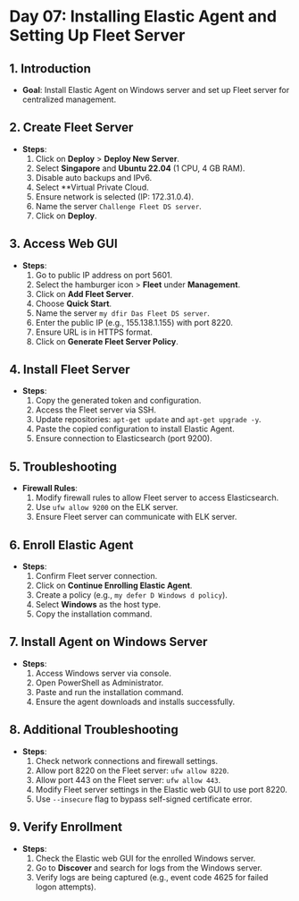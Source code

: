 # Day 07: Installing Elastic Agent and Setting Up Fleet Server

## 1. Introduction

- **Goal**: Install Elastic Agent on Windows server and set up Fleet server for centralized management.
## 2. Create Fleet Server

- **Steps**:
    1. Click on **Deploy** > **Deploy New Server**.
    2. Select **Singapore** and **Ubuntu 22.04** (1 CPU, 4 GB RAM).
    3. Disable auto backups and IPv6.
    4. Select **Virtual Private Cloud.
    5. Ensure network is selected (IP: 172.31.0.4).
    6. Name the server `Challenge Fleet DS server`.
    7. Click on **Deploy**.

## 3. Access Web GUI

- **Steps**:
    1. Go to public IP address on port 5601.
    2. Select the hamburger icon > **Fleet** under **Management**.
    3. Click on **Add Fleet Server**.
    4. Choose **Quick Start**.
    5. Name the server `my dfir Das Fleet DS server`.
    6. Enter the public IP (e.g., 155.138.1.155) with port 8220.
    7. Ensure URL is in HTTPS format.
    8. Click on **Generate Fleet Server Policy**.

## 4. Install Fleet Server

- **Steps**:
    1. Copy the generated token and configuration.
    2. Access the Fleet server via SSH.
    3. Update repositories: `apt-get update` and `apt-get upgrade -y`.
    4. Paste the copied configuration to install Elastic Agent.
    5. Ensure connection to Elasticsearch (port 9200).

## 5. Troubleshooting

- **Firewall Rules**:
    1. Modify firewall rules to allow Fleet server to access Elasticsearch.
    2. Use `ufw allow 9200` on the ELK server.
    3. Ensure Fleet server can communicate with ELK server.

## 6. Enroll Elastic Agent

- **Steps**:
    1. Confirm Fleet server connection.
    2. Click on **Continue Enrolling Elastic Agent**.
    3. Create a policy (e.g., `my defer D Windows d policy`).
    4. Select **Windows** as the host type.
    5. Copy the installation command.

## 7. Install Agent on Windows Server

- **Steps**:
    1. Access Windows server via console.
    2. Open PowerShell as Administrator.
    3. Paste and run the installation command.
    4. Ensure the agent downloads and installs successfully.

## 8. Additional Troubleshooting

- **Steps**:
    1. Check network connections and firewall settings.
    2. Allow port 8220 on the Fleet server: `ufw allow 8220`.
    3. Allow port 443 on the Fleet server: `ufw allow 443`.
    4. Modify Fleet server settings in the Elastic web GUI to use port 8220.
    5. Use `--insecure` flag to bypass self-signed certificate error.

## 9. Verify Enrollment

- **Steps**:
    1. Check the Elastic web GUI for the enrolled Windows server.
    2. Go to **Discover** and search for logs from the Windows server.
    3. Verify logs are being captured (e.g., event code 4625 for failed logon attempts).